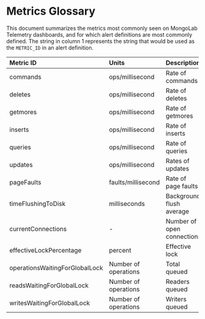 # Metrics Glossary

This document summarizes the metrics most commonly seen on MongoLab Telemetry dashboards, and for which alert definitions are most commonly defined.
The string in column 1 represents the string that would be used as the `METRIC_ID` in an alert definition.

| Metric ID | Units | Description |
| :--------- | :----- | :----------- |
| commands | ops/millisecond | Rate of commands |
| deletes | ops/millisecond | Rate of deletes |
| getmores | ops/millisecond | Rate of getmores |
| inserts | ops/millisecond | Rate of inserts |
| queries | ops/millisecond | Rate of queries |
| updates | ops/millisecond | Rates of updates |
| pageFaults | faults/millisecond | Rate of page faults |
| timeFlushingToDisk | milliseconds | Background flush average |
| currentConnections | - | Number of open connections |
| effectiveLockPercentage | percent | Effective lock |
| operationsWaitingForGlobalLock | Number of operations | Total queued
| readsWaitingForGlobalLock | Number of operations | Readers queued
| writesWaitingForGlobalLock | Number of operations | Writers queued
